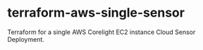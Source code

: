 # terraform-aws-single-sensor
Terraform for a single AWS Corelight EC2 instance Cloud Sensor Deployment.
